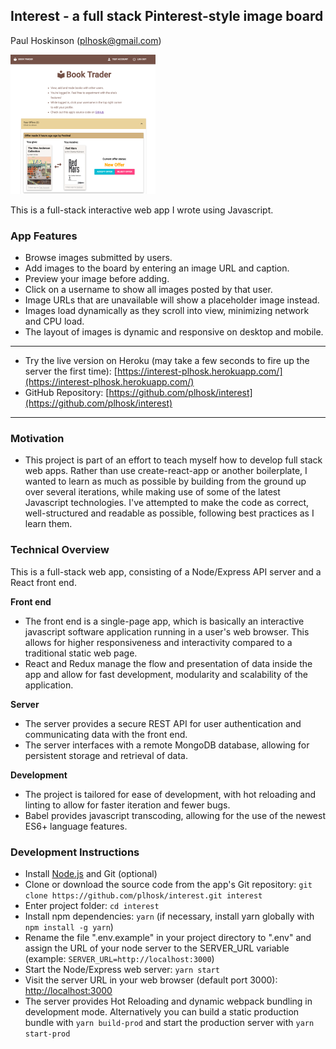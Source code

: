 ## Interest - a full stack Pinterest-style image board
Paul Hoskinson (plhosk@gmail.com)

![Interest app screenshot](https://raw.githubusercontent.com/plhosk/temp/master/screenshot-book-trader.png)

This is a full-stack interactive web app I wrote using Javascript.

### App Features
- Browse images submitted by users.
- Add images to the board by entering an image URL and caption.
- Preview your image before adding.
- Click on a username to show all images posted by that user.
- Image URLs that are unavailable will show a placeholder image instead.
- Images load dynamically as they scroll into view, minimizing network and CPU load.
- The layout of images is dynamic and responsive on desktop and mobile.

---

- Try the live version on Heroku (may take a few seconds to fire up the server the first time): [https://interest-plhosk.herokuapp.com/](https://interest-plhosk.herokuapp.com/)
- GitHub Repository: [https://github.com/plhosk/interest](https://github.com/plhosk/interest)

---

### Motivation
- This project is part of an effort to teach myself how to develop full stack web apps. Rather than use create-react-app or another boilerplate, I wanted to learn as much as possible by building from the ground up over several iterations, while making use of some of the latest Javascript technologies. I've attempted to make the code as correct, well-structured and readable as possible, following best practices as I learn them.

### Technical Overview
This is a full-stack web app, consisting of a Node/Express API server and a React front end.

**Front end** 
- The front end is a single-page app, which is basically an interactive javascript software application running in a user's web browser. This allows for higher responsiveness and interactivity compared to a traditional static web page.
- React and Redux manage the flow and presentation of data inside the app and allow for fast development, modularity and scalability of the application.

**Server**
- The server provides a secure REST API for user authentication and communicating data with the front end.
- The server interfaces with a remote MongoDB database, allowing for persistent storage and retrieval of data.

**Development**
- The project is tailored for ease of development, with hot reloading and linting to allow for faster iteration and fewer bugs.
- Babel provides javascript transcoding, allowing for the use of the newest ES6+ language features.

### Development Instructions
- Install [Node.js](https://nodejs.org/en/) and Git (optional)
- Clone or download the source code from the app's Git repository: `git clone https://github.com/plhosk/interest.git interest`
- Enter project folder: `cd interest`
- Install npm dependencies: `yarn` (if necessary, install yarn globally with `npm install -g yarn`)
- Rename the file ".env.example" in your project directory to ".env" and assign the URL of your node server to the SERVER_URL variable (example: `SERVER_URL=http://localhost:3000`)
- Start the Node/Express web server: `yarn start`
- Visit the server URL in your web browser (default port 3000): [http://localhost:3000](http://localhost:3000)
- The server provides Hot Reloading and dynamic webpack bundling in development mode. Alternatively you can build a static production bundle with `yarn build-prod` and start the production server with `yarn start-prod`

